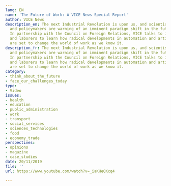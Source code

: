 ```yaml
---
lang: EN
name: 'The Future of Work: A VICE News Special Report'
author: VICE News
description_en: The next Industrial Revolution is upon us, and scientists, entrepreneurs,
  and policymakers are warning of an imminent paradigm shift in the future of work.
  In partnership with the Council on Foreign Relations, VICE talks to industry leaders
  and laborers to learn how radical developments in automation and artificial intelligence
  are set to change the world of work as we know it.
description_fr: The next Industrial Revolution is upon us, and scientists, entrepreneurs,
  and policymakers are warning of an imminent paradigm shift in the future of work.
  In partnership with the Council on Foreign Relations, VICE talks to industry leaders
  and laborers to learn how radical developments in automation and artificial intelligence
  are set to change the world of work as we know it.
category:
- think_about_the_future
- face_our_challenges_today
type:
- Video
issues:
- health
- education
- public_administration
- work
- transport
- social_services
- sciences_technologies
- food
- economy_trade
perspectives:
- opinions
- magazine
- case_studies
date: 20/11/2019
file: ''
url: https://www.youtube.com/watch?v=_iaKHeCKcq4

---
```

